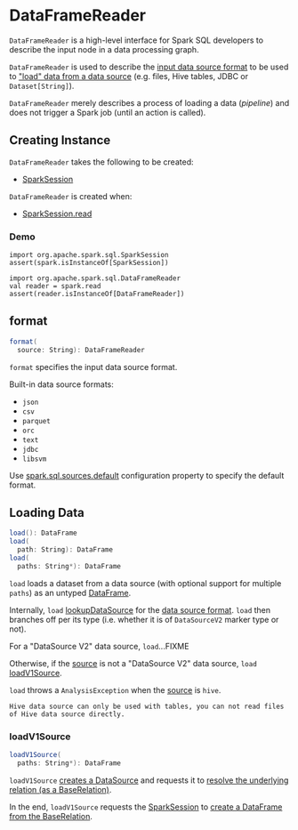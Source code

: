 # DataFrameReader

`DataFrameReader` is a high-level interface for Spark SQL developers to describe the input node in a data processing graph.

`DataFrameReader` is used to describe the [input data source format](#format) to be used to ["load" data from a data source](#load) (e.g. files, Hive tables, JDBC or `Dataset[String]`).

`DataFrameReader` merely describes a process of loading a data (_pipeline_) and does not trigger a Spark job (until an action is called).

## Creating Instance

`DataFrameReader` takes the following to be created:

* <span id="sparkSession"> [SparkSession](SparkSession.md)

`DataFrameReader` is created when:

* [SparkSession.read](SparkSession.md#read)

### Demo

```text
import org.apache.spark.sql.SparkSession
assert(spark.isInstanceOf[SparkSession])

import org.apache.spark.sql.DataFrameReader
val reader = spark.read
assert(reader.isInstanceOf[DataFrameReader])
```

## <span id="format"><span id="source"> format

```scala
format(
  source: String): DataFrameReader
```

`format` specifies the input data source format.

Built-in data source formats:

* `json`
* `csv`
* `parquet`
* `orc`
* `text`
* `jdbc`
* `libsvm`

Use [spark.sql.sources.default](configuration-properties.md#spark.sql.sources.default) configuration property to specify the default format.

## <span id="load"> Loading Data

```scala
load(): DataFrame
load(
  path: String): DataFrame
load(
  paths: String*): DataFrame
```

`load` loads a dataset from a data source (with optional support for multiple `paths`) as an untyped [DataFrame](DataFrame.md).

Internally, `load` [lookupDataSource](DataSource.md#lookupDataSource) for the [data source format](#source). `load` then branches off per its type (i.e. whether it is of `DataSourceV2` marker type or not).

For a "DataSource V2" data source, `load`...FIXME

Otherwise, if the [source](#source) is not a "DataSource V2" data source, `load` [loadV1Source](#loadV1Source).

`load` throws a `AnalysisException` when the [source](#source) is `hive`.

```text
Hive data source can only be used with tables, you can not read files of Hive data source directly.
```

### <span id="loadV1Source"> loadV1Source

```scala
loadV1Source(
  paths: String*): DataFrame
```

`loadV1Source` [creates a DataSource](DataSource.md#apply) and requests it to [resolve the underlying relation (as a BaseRelation)](DataSource.md#resolveRelation).

In the end, `loadV1Source` requests the [SparkSession](#sparkSession) to [create a DataFrame from the BaseRelation](SparkSession.md#baseRelationToDataFrame).
